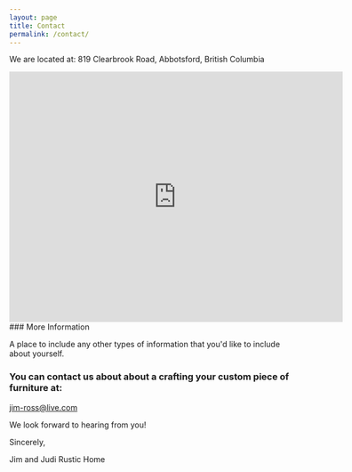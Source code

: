 ```yaml
---
layout: page
title: Contact
permalink: /contact/
---
```


We are located at: 819 Clearbrook Road, Abbotsford, British Columbia
<iframe src="https://www.google.com/maps/embed?pb=!1m18!1m12!1m3!1d2616.6686844466167!2d-122.33997888441179!3d49.01688787930331!2m3!1f0!2f0!3f0!3m2!1i1024!2i768!4f13.1!3m3!1m2!1s0x5485b541788c3b29%3A0x810288f4d4cb779f!2s819+Clearbrook+Rd%2C+Abbotsford%2C+BC+V2T+5X2!5e0!3m2!1sen!2sca!4v1509522607739" width="600" height="450" frameborder="0" style="border:0" allowfullscreen></iframe>
### More Information

A place to include any other types of information that you'd like to include about yourself.

### You can contact us about about a crafting your custom piece of furniture at: 

[jim-ross@live.com](mailto:jim-ross@live.com)

We look forward to hearing from you! 

Sincerely,

Jim and Judi
Rustic Home